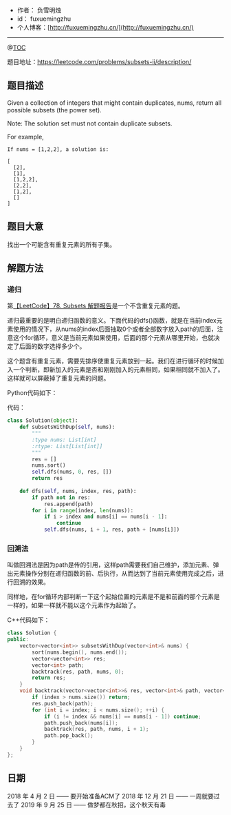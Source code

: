- 作者：    负雪明烛
- id：      fuxuemingzhu
- 个人博客：[http://fuxuemingzhu.cn/](http://fuxuemingzhu.cn/)


---
@[TOC](目录)

题目地址：https://leetcode.com/problems/subsets-ii/description/

## 题目描述

Given a collection of integers that might contain duplicates, nums, return all possible subsets (the power set).

Note: The solution set must not contain duplicate subsets.

For example,

    If nums = [1,2,2], a solution is:
    
    [
      [2],
      [1],
      [1,2,2],
      [2,2],
      [1,2],
      []
    ]
    
## 题目大意

找出一个可能含有重复元素的所有子集。

## 解题方法
### 递归

第[【LeetCode】78. Subsets 解题报告][1]是一个不含重复元素的题。

递归最重要的是明白递归函数的意义。下面代码的dfs()函数，就是在当前index元素使用的情况下，从nums的index后面抽取0个或者全部数字放入path的后面，注意这个for循环，意义是当前元素如果使用，后面的那个元素从哪里开始，也就决定了后面的数字选择多少个。

这个题含有重复元素，需要先排序使重复元素放到一起。我们在进行循环的时候加入一个判断，即新加入的元素是否和刚刚加入的元素相同，如果相同就不加入了。这样就可以屏蔽掉了重复元素的问题。

Python代码如下：

代码：

```python
class Solution(object):
    def subsetsWithDup(self, nums):
        """
        :type nums: List[int]
        :rtype: List[List[int]]
        """
        res = []
        nums.sort()
        self.dfs(nums, 0, res, [])
        return res
        
    def dfs(self, nums, index, res, path):
        if path not in res:
            res.append(path)
        for i in range(index, len(nums)):
            if i > index and nums[i] == nums[i - 1]:
                continue
            self.dfs(nums, i + 1, res, path + [nums[i]])
```

### 回溯法

叫做回溯法是因为path是传的引用，这样path需要我们自己维护，添加元素、弹出元素操作分别在递归函数的前、后执行，从而达到了当前元素使用完成之后，进行回溯的效果。

同样地，在for循环内部判断一下这个起始位置的元素是不是和前面的那个元素是一样的，如果一样就不能以这个元素作为起始了。

C++代码如下：

```cpp
class Solution {
public:
    vector<vector<int>> subsetsWithDup(vector<int>& nums) {
        sort(nums.begin(), nums.end());
        vector<vector<int>> res;
        vector<int> path;
        backtrack(res, path, nums, 0);
        return res;
    }
    void backtrack(vector<vector<int>>& res, vector<int>& path, vector<int>& nums, int index) {
        if (index > nums.size()) return;
        res.push_back(path);
        for (int i = index; i < nums.size(); ++i) {
            if (i != index && nums[i] == nums[i - 1]) continue;
            path.push_back(nums[i]);
            backtrack(res, path, nums, i + 1);
            path.pop_back();
        }
    }
};
```

## 日期

2018 年 4 月 2 日 —— 要开始准备ACM了
2018 年 12 月 21 日 —— 一周就要过去了
2019 年 9 月 25 日 —— 做梦都在秋招，这个秋天有毒

  [1]: https://blog.csdn.net/fuxuemingzhu/article/details/79359540
